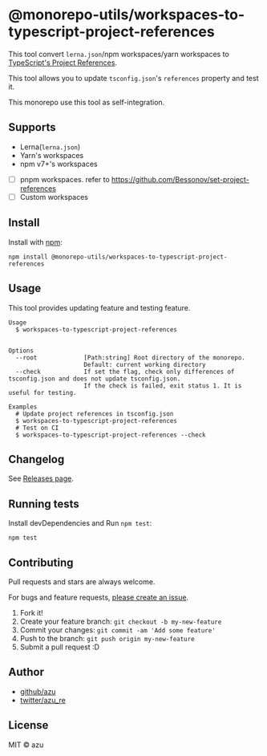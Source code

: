 # @monorepo-utils/workspaces-to-typescript-project-references

This tool convert `lerna.json`/npm workspaces/yarn workspaces to [TypeScript's Project References](https://www.typescriptlang.org/docs/handbook/project-references.html).

This tool allows you to update `tsconfig.json`'s `references` property and test it. 

This monorepo use this tool as self-integration.

## Supports

- Lerna(`lerna.json`)
- Yarn's workspaces
- npm v7+'s workspaces
- [ ] pnpm workspaces. refer to <https://github.com/Bessonov/set-project-references>
- [ ] Custom workspaces

## Install

Install with [npm](https://www.npmjs.com/):

    npm install @monorepo-utils/workspaces-to-typescript-project-references

## Usage

This tool provides updating feature and testing feature.

    Usage
      $ workspaces-to-typescript-project-references
 

    Options
      --root             [Path:string] Root directory of the monorepo. 
                         Default: current working directory
      --check            If set the flag, check only differences of tsconfig.json and does not update tsconfig.json.
                         If the check is failed, exit status 1. It is useful for testing.
       
    Examples
      # Update project references in tsconfig.json
      $ workspaces-to-typescript-project-references
      # Test on CI
      $ workspaces-to-typescript-project-references --check

## Changelog

See [Releases page](https://github.com/azu/monorepo-utils/releases).

## Running tests

Install devDependencies and Run `npm test`:

    npm test

## Contributing

Pull requests and stars are always welcome.

For bugs and feature requests, [please create an issue](https://github.com/azu/monorepo-utils/issues).

1. Fork it!
2. Create your feature branch: `git checkout -b my-new-feature`
3. Commit your changes: `git commit -am 'Add some feature'`
4. Push to the branch: `git push origin my-new-feature`
5. Submit a pull request :D

## Author

- [github/azu](https://github.com/azu)
- [twitter/azu_re](https://twitter.com/azu_re)

## License

MIT © azu
